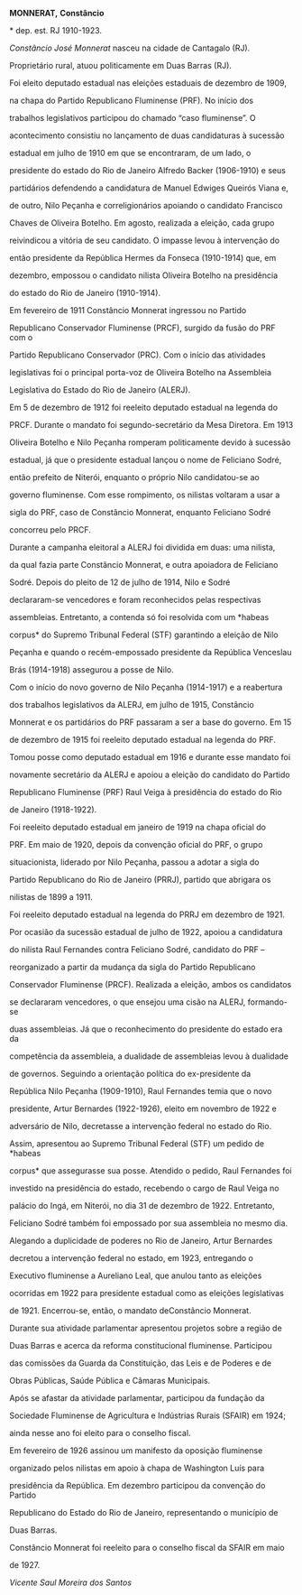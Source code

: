**MONNERAT,** **Constâncio**



\* dep. est. RJ 1910-1923.



*Constâncio José Monnerat* nasceu na cidade de Cantagalo (RJ).



Proprietário rural, atuou politicamente em Duas Barras (RJ).



Foi eleito deputado estadual nas eleições estaduais de dezembro de 1909,

na chapa do Partido Republicano Fluminense (PRF). No início dos

trabalhos legislativos participou do chamado “caso fluminense”. O

acontecimento consistiu no lançamento de duas candidaturas à sucessão

estadual em julho de 1910 em que se encontraram, de um lado, o

presidente do estado do Rio de Janeiro Alfredo Backer (1906-1910) e seus

partidários defendendo a candidatura de Manuel Edwiges Queirós Viana e,

de outro, Nilo Peçanha e correligionários apoiando o candidato Francisco

Chaves de Oliveira Botelho. Em agosto, realizada a eleição, cada grupo

reivindicou a vitória de seu candidato. O impasse levou à intervenção do

então presidente da República Hermes da Fonseca (1910-1914) que, em

dezembro, empossou o candidato nilista Oliveira Botelho na presidência

do estado do Rio de Janeiro (1910-1914).



Em fevereiro de 1911 Constâncio Monnerat ingressou no Partido

Republicano Conservador Fluminense (PRCF), surgido da fusão do PRF com o

Partido Republicano Conservador (PRC). Com o início das atividades

legislativas foi o principal porta-voz de Oliveira Botelho na Assembleia

Legislativa do Estado do Rio de Janeiro (ALERJ).



Em 5 de dezembro de 1912 foi reeleito deputado estadual na legenda do

PRCF. Durante o mandato foi segundo-secretário da Mesa Diretora. Em 1913

Oliveira Botelho e Nilo Peçanha romperam politicamente devido à sucessão

estadual, já que o presidente estadual lançou o nome de Feliciano Sodré,

então prefeito de Niterói, enquanto o próprio Nilo candidatou-se ao

governo fluminense. Com esse rompimento, os nilistas voltaram a usar a

sigla do PRF, caso de Constâncio Monnerat, enquanto Feliciano Sodré

concorreu pelo PRCF.



Durante a campanha eleitoral a ALERJ foi dividida em duas: uma nilista,

da qual fazia parte Constâncio Monnerat, e outra apoiadora de Feliciano

Sodré. Depois do pleito de 12 de julho de 1914, Nilo e Sodré

declararam-se vencedores e foram reconhecidos pelas respectivas

assembleias. Entretanto, a contenda só foi resolvida com um *habeas

corpus* do Supremo Tribunal Federal (STF) garantindo a eleição de Nilo

Peçanha e quando o recém-empossado presidente da República Venceslau

Brás (1914-1918) assegurou a posse de Nilo.



Com o início do novo governo de Nilo Peçanha (1914-1917) e a reabertura

dos trabalhos legislativos da ALERJ, em julho de 1915, Constâncio

Monnerat e os partidários do PRF passaram a ser a base do governo. Em 15

de dezembro de 1915 foi reeleito deputado estadual na legenda do PRF.

Tomou posse como deputado estadual em 1916 e durante esse mandato foi

novamente secretário da ALERJ e apoiou a eleição do candidato do Partido

Republicano Fluminense (PRF) Raul Veiga à presidência do estado do Rio

de Janeiro (1918-1922).



Foi reeleito deputado estadual em janeiro de 1919 na chapa oficial do

PRF. Em maio de 1920, depois da convenção oficial do PRF, o grupo

situacionista, liderado por Nilo Peçanha, passou a adotar a sigla do

Partido Republicano do Rio de Janeiro (PRRJ), partido que abrigara os

nilistas de 1899 a 1911.



Foi reeleito deputado estadual na legenda do PRRJ em dezembro de 1921.



Por ocasião da sucessão estadual de julho de 1922, apoiou a candidatura

do nilista Raul Fernandes contra Feliciano Sodré, candidato do PRF –

reorganizado a partir da mudança da sigla do Partido Republicano

Conservador Fluminense (PRCF). Realizada a eleição, ambos os candidatos

se declararam vencedores, o que ensejou uma cisão na ALERJ, formando-se

duas assembleias. Já que o reconhecimento do presidente do estado era da

competência da assembleia, a dualidade de assembleias levou à dualidade

de governos. Seguindo a orientação política do ex-presidente da

República Nilo Peçanha (1909-1910), Raul Fernandes temia que o novo

presidente, Artur Bernardes (1922-1926), eleito em novembro de 1922 e

adversário de Nilo, decretasse a intervenção federal no estado do Rio.

Assim, apresentou ao Supremo Tribunal Federal (STF) um pedido de *habeas

corpus* que assegurasse sua posse. Atendido o pedido, Raul Fernandes foi

investido na presidência do estado, recebendo o cargo de Raul Veiga no

palácio do Ingá, em Niterói, no dia 31 de dezembro de 1922. Entretanto,

Feliciano Sodré também foi empossado por sua assembleia no mesmo dia.

Alegando a duplicidade de poderes no Rio de Janeiro, Artur Bernardes

decretou a intervenção federal no estado, em 1923, entregando o

Executivo fluminense a Aureliano Leal, que anulou tanto as eleições

ocorridas em 1922 para presidente estadual como as eleições legislativas

de 1921. Encerrou-se, então, o mandato deConstâncio Monnerat.



Durante sua atividade parlamentar apresentou projetos sobre a região de

Duas Barras e acerca da reforma constitucional fluminense. Participou

das comissões da Guarda da Constituição, das Leis e de Poderes e de

Obras Públicas, Saúde Pública e Câmaras Municipais.



Após se afastar da atividade parlamentar, participou da fundação da

Sociedade Fluminense de Agricultura e Indústrias Rurais (SFAIR) em 1924;

ainda nesse ano foi eleito para o conselho fiscal.



Em fevereiro de 1926 assinou um manifesto da oposição fluminense

organizado pelos nilistas em apoio à chapa de Washington Luís para

presidência da República. Em dezembro participou da convenção do Partido

Republicano do Estado do Rio de Janeiro, representando o município de

Duas Barras.



Constâncio Monnerat foi reeleito para o conselho fiscal da SFAIR em maio

de 1927.



*Vicente Saul Moreira dos Santos*



